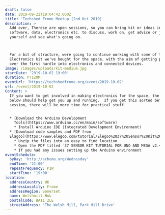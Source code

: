 ```yaml
---
draft: false
date: 2019-09-22T19:04:42.000Z
title: 'Techshed Frome Meetup [2nd Oct 2019]'
description: >
  Add ever, Therese are open sessions, so you can bring kit or ideas in
  software, data, electronics etc. to discuss, work on, get advice or just bring
  yourself and see what's going on.



  For a bit of structure, were going to continue working with some of the
  Electronics kit we've bought for the space, with the aim of getting people
  over the first hurdle into electronics and connected devices.
image: /images/uploads/kit-medium.jpg
startDate: '2019-10-02 19:00'
duration: PT120M
eventUrl: 'https://techshedfrome.org/event/2019-10-02'
url: /event/2019-10-02
Content: >
  If you want to get involved in making electronics for the space, the links
  below should help get you up and running.  If you get this sorted before the
  session, there will be more time for practical stuff.


  * [Download the Arduino Development
    Tools](https://www.arduino.cc/en/main/software)
    * Install Arduino IDE (Integrated Development Environment)
  * [Download code samples and PDF from
  Elagoo](https://www.elegoo.com/tutorial/Elegoo%2037%20Sensor%20Kit%20Tutorial%20for%20UNO%20R3%20and%20Mega%202560%20V2.0.0.2019.09.17.zip)
    * Unzip the files into an easy to find location
    * Open the PDF titled `37 SENSOR KIT TUTORIAL FOR UNO AND MEGA v2.<some numbers>.pdf` and take a quick look at the sorts of projects that can be made with the kit we have available.
    * If you had any issues setting up the Arduino environment
eventSchedule:
  byDay: 'http://schema.org/Wednesday'
  endTime: '21:00'
  repeatFrequency: P1W
  startTime: '19:00'
location:
  addressCountry: UK
  addressLocality: Frome
  addressRegion: Somerset
  name: Welshmill Hub
  postalCode: BA11 2LE
  streetAddress: 'The Welsh Mill, Park Hill Drive'
---
```


